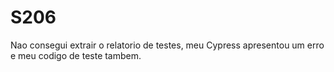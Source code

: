 # S206
Nao consegui extrair o relatorio de testes, meu Cypress apresentou um erro e meu codigo de teste tambem.
